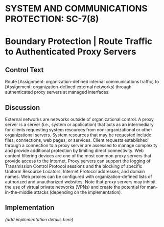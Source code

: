 # SYSTEM AND COMMUNICATIONS PROTECTION: SC-7(8)
# Boundary Protection | Route Traffic to Authenticated Proxy Servers

## Control Text

Route [Assignment: organization-defined internal communications traffic] to [Assignment: organization-defined external networks] through authenticated proxy servers at managed interfaces.

## Discussion

External networks are networks outside of organizational control. A proxy server is a server (i.e., system or application) that acts as an intermediary for clients requesting system resources from non-organizational or other organizational servers. System resources that may be requested include files, connections, web pages, or services. Client requests established through a connection to a proxy server are assessed to manage complexity and provide additional protection by limiting direct connectivity. Web content filtering devices are one of the most common proxy servers that provide access to the Internet. Proxy servers can support the logging of Transmission Control Protocol sessions and the blocking of specific Uniform Resource Locators, Internet Protocol addresses, and domain names. Web proxies can be configured with organization-defined lists of authorized and unauthorized websites. Note that proxy servers may inhibit the use of virtual private networks (VPNs) and create the potential for man-in-the-middle attacks (depending on the implementation).

## Implementation

_(add implementation details here)_